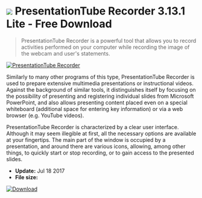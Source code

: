 # ![](https://cdn.softexe.net/static/icon/win.gif) PresentationTube Recorder 3.13.1 Lite - Free Download

> PresentationTube Recorder is a powerful tool that allows you to record activities performed on your computer while recording the image of the webcam and user's statements.

[![PresentationTube Recorder](https:https://tse2.mm.bing.net/th?id=OIP.Jl1rkp4FXAOTNa0Vj9fE5wHaF_&pid=Api)](https://softexe.net/win/system/archive-programs/presentationtube-recorder:pRadp.html)

Similarly to many other programs of this type, PresentationTube Recorder is used to prepare extensive multimedia presentations or instructional videos. Against the background of similar tools, it distinguishes itself by focusing on the possibility of presenting and registering individual slides from Microsoft PowerPoint, and also allows presenting content placed even on a special whiteboard (additional space for entering key information) or via a web browser (e.g. YouTube videos).  
 
 PresentationTube Recorder is characterized by a clear user interface. Although it may seem illegible at first, all the necessary options are available at your fingertips. The main part of the window is occupied by a presentation, and around there are various icons, allowing, among other things, to quickly start or stop recording, or to gain access to the presented slides.


- **Update:** Jul 18 2017
- **File size:** 

[![Download](https://cdn.softexe.net/static/img/download.png)](https://softexe.net/win/system/archive-programs/presentationtube-recorder:pRadp.html)

